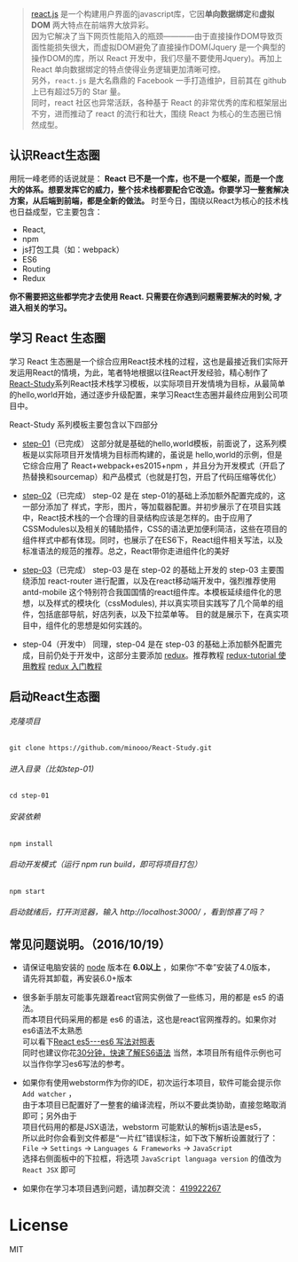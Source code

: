> [react.js](https://github.com/facebook/react) 是一个构建用户界面的javascript库，它因**单向数据绑定**和**虚拟 DOM** 两大特点在前端界大放异彩。  
因为它解决了当下网页性能陷入的瓶颈————由于直接操作DOM导致页面性能损失很大，而虚拟DOM避免了直接操作DOM(Jquery 是一个典型的操作DOM的库，所以 React 开发中，我们尽量不要使用Jquery)。再加上   React 单向数据绑定的特点使得业务逻辑更加清晰可控。  
另外，`react.js` 是大名鼎鼎的 Facebook 一手打造维护，目前其在 github 上已有超过5万的 Star 量。  
同时，react 社区也异常活跃，各种基于 React 的非常优秀的库和框架层出不穷，进而推动了 react 的流行和壮大，围绕 React 为核心的生态圈已悄然成型。

## 认识React生态圈

用阮一峰老师的话说就是： **React 已不是一个库，也不是一个框架，而是一个庞大的体系。想要发挥它的威力，整个技术栈都要配合它改造。你要学习一整套解决方案，从后端到前端，都是全新的做法。** 时至今日，围绕以React为核心的技术栈也日益成型，它主要包含：

- React,
- npm
- js打包工具（如：webpack）
- ES6
- Routing
- Redux

**你不需要把这些都学完才去使用 React. 只需要在你遇到问题需要解决的时候, 才进入相关的学习。**

## 学习 React 生态圈
学习 React 生态圈是一个综合应用React技术栈的过程，这也是最接近我们实际开发运用React的情境，为此，笔者特地根据以往React开发经验，精心制作了[React-Study](https://github.com/minooo/React-Study)系列React技术栈学习模板，以实际项目开发情境为目标，从最简单的hello,world开始，通过逐步升级配置，来学习React生态圈并最终应用到公司项目中。

React-Study 系列模板主要包含以下四部分

- [step-01](https://github.com/minooo/React-Study/tree/master/step-01)（已完成）
这部分就是基础的hello,world模板，前面说了，这系列模板是以实际项目开发情境为目标而构建的，虽说是  hello,world的示例，但是它综合应用了 React+webpack+es2015+npm ，并且分为开发模式（开启了热替换和sourcemap）和产品模式（也就是打包，开启了代码压缩等优化）

- [step-02](https://github.com/minooo/React-Study/tree/master/step-02)（已完成）
step-02 是在 step-01的基础上添加额外配置完成的，这一部分添加了 样式，字形，图片，等加载器配置。并初步展示了在项目实践中，React技术栈的一个合理的目录结构应该是怎样的。由于应用了CSSModules以及相关的辅助插件，CSS的语法更加便利简洁，这些在项目的组件样式中都有体现。同时，也展示了在ES6下，React组件相关写法，以及标准语法的规范的推荐。总之，React带你走进组件化的美好

- [step-03](https://github.com/minooo/React-Study/tree/master/step-03)（已完成）
step-03 是在 step-02 的基础上开发的 step-03 主要围绕添加 react-router 进行配置，以及在react移动端开发中，强烈推荐使用antd-mobile 这个特别符合我国国情的react组件库。本模板延续组件化的思想，以及样式的模块化（cssModules), 并以真实项目实践写了几个简单的组件，包括底部导航，好店列表，以及下拉菜单等。 目的就是展示下，在真实项目中，组件化的思想是如何实践的。

- step-04（开发中）
同理，step-04 是在 step-03 的基础上添加额外配置完成，目前仍处于开发中，这部分主要添加 [redux](https://github.com/reactjs/redux)。推荐教程 [redux-tutorial 使用教程](https://github.com/react-guide/redux-tutorial-cn/blob/master/00_introduction.js) [redux 入门教程](http://www.ruanyifeng.com/blog/2016/09/redux_tutorial_part_one_basic_usages.html)

## 启动React生态圈

###### 克隆项目
    git clone https://github.com/minooo/React-Study.git
    
###### 进入目录（比如step-01)
    cd step-01
    
###### 安装依赖
    npm install
    
###### 启动开发模式（运行 npm run build，即可将项目打包）
    npm start
    
###### 启动就绪后，打开浏览器，输入 http://localhost:3000/ ，看到惊喜了吗？

## 常见问题说明。（2016/10/19）

- 请保证电脑安装的 [node](http://nodejs.cn/) 版本在 **6.0以上** ，如果你“不幸”安装了4.0版本，  
  请先将其卸载，再安装6.0+版本
  
- 很多新手朋友可能事先跟着react官网实例做了一些练习，用的都是 es5 的语法。  
  而本项目代码采用的都是 es6 的语法，这也是react官网推荐的。如果你对es6语法不太熟悉  
  可以看下[React es5---es6 写法对照表](http://bbs.reactnative.cn/topic/15/react-react-native-%E7%9A%84es5-es6%E5%86%99%E6%B3%95%E5%AF%B9%E7%85%A7%E8%A1%A8)  
  同时也建议你花[30分钟，快速了解ES6语法](https://segmentfault.com/a/1190000004365693)
  当然，本项目所有组件示例也可以当作你学习es6写法的参考。
  
- 如果你有使用webstorm作为你的IDE，初次运行本项目，软件可能会提示你 `Add watcher` ，  
  由于本项目已配置好了一整套的编译流程，所以不要此类协助，直接忽略取消即可；另外由于  
  项目代码用的都是JSX语法，webstorm 可能默认的解析js语法是es5，  
  所以此时你会看到文件都是“一片红”错误标注，如下改下解析设置就行了：  
  `File` -> `Settings` -> `Languages & Frameworks` -> `JavaScript`   
  选择右侧面板中的下拉框，将选项 `JavaScript languaga version` 的值改为 `React JSX` 即可
  
- 如果你在学习本项目遇到问题，请加群交流： [419922267](http://jq.qq.com/?_wv=1027&k=2FnzuGM)

# License
MIT

    
